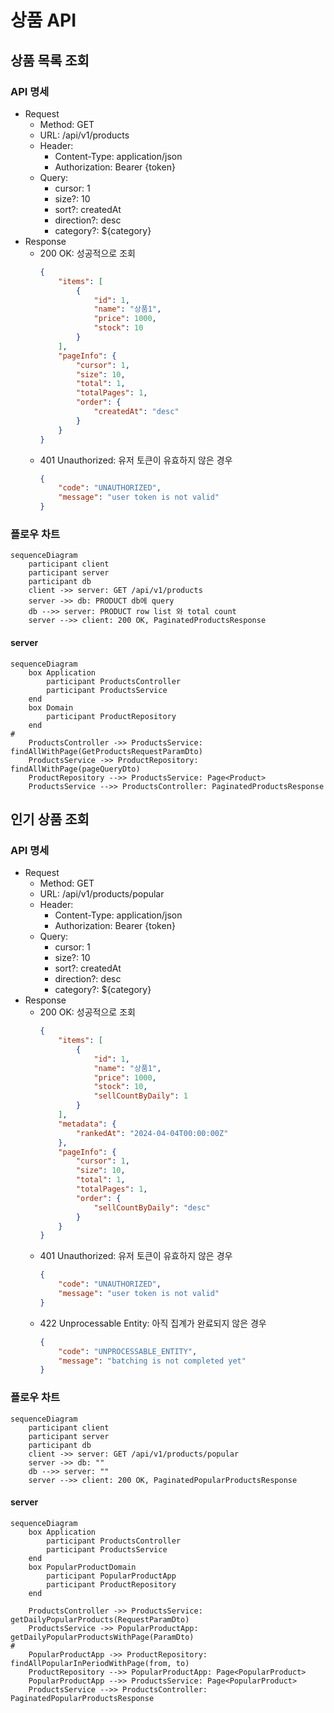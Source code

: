 # 상품 API

## 상품 목록 조회

### API 명세

- Request
    - Method: GET
    - URL: /api/v1/products
    - Header:
        - Content-Type: application/json
        - Authorization: Bearer {token}
    - Query:
        - cursor: 1
        - size?: 10
        - sort?: createdAt
        - direction?: desc
        - category?: ${category}
- Response
    - 200 OK: 성공적으로 조회
        ```json
        {
            "items": [
                {
                    "id": 1,
                    "name": "상품1",
                    "price": 1000,
                    "stock": 10
                }
            ],
            "pageInfo": {
                "cursor": 1,
                "size": 10,
                "total": 1,
                "totalPages": 1,
                "order": {
                    "createdAt": "desc"
                }
            }
        }
        ```
    - 401 Unauthorized: 유저 토큰이 유효하지 않은 경우
        ```json
        {
            "code": "UNAUTHORIZED",
            "message": "user token is not valid"
        }
        ```

### 플로우 차트

```mermaid
sequenceDiagram
    participant client
    participant server
    participant db
    client ->> server: GET /api/v1/products
    server ->> db: PRODUCT db에 query
    db -->> server: PRODUCT row list 와 total count
    server -->> client: 200 OK, PaginatedProductsResponse
```

#### server

```mermaid
sequenceDiagram
    box Application
        participant ProductsController
        participant ProductsService
    end
    box Domain
        participant ProductRepository
    end
#
    ProductsController ->> ProductsService: findAllWithPage(GetProductsRequestParamDto)
    ProductsService ->> ProductRepository: findAllWithPage(pageQueryDto)
    ProductRepository -->> ProductsService: Page<Product>
    ProductsService -->> ProductsController: PaginatedProductsResponse
```

## 인기 상품 조회

### API 명세

- Request
    - Method: GET
    - URL: /api/v1/products/popular
    - Header:
        - Content-Type: application/json
        - Authorization: Bearer {token}
    - Query:
        - cursor: 1
        - size?: 10
        - sort?: createdAt
        - direction?: desc
        - category?: ${category}
- Response
    - 200 OK: 성공적으로 조회
        ```json
        {
            "items": [
                {
                    "id": 1,
                    "name": "상품1",
                    "price": 1000,
                    "stock": 10,
                    "sellCountByDaily": 1
                }
            ],
            "metadata": {
                "rankedAt": "2024-04-04T00:00:00Z"
            },
            "pageInfo": {
                "cursor": 1,
                "size": 10,
                "total": 1,
                "totalPages": 1,
                "order": {
                    "sellCountByDaily": "desc"
                }
            }
        }
        ```
    - 401 Unauthorized: 유저 토큰이 유효하지 않은 경우
        ```json
        {
            "code": "UNAUTHORIZED",
            "message": "user token is not valid"
        }
        ```
    - 422 Unprocessable Entity: 아직 집계가 완료되지 않은 경우
        ```json
        {
            "code": "UNPROCESSABLE_ENTITY",
            "message": "batching is not completed yet"
        }
        ```  

### 플로우 차트

```mermaid
sequenceDiagram
    participant client
    participant server
    participant db
    client ->> server: GET /api/v1/products/popular
    server ->> db: ""
    db -->> server: ""
    server -->> client: 200 OK, PaginatedPopularProductsResponse

```

#### server

```mermaid
sequenceDiagram
    box Application
        participant ProductsController
        participant ProductsService
    end
    box PopularProductDomain
        participant PopularProductApp
        participant ProductRepository
    end

    ProductsController ->> ProductsService: getDailyPopularProducts(RequestParamDto)
    ProductsService ->> PopularProductApp: getDailyPopularProductsWithPage(ParamDto)
#
    PopularProductApp ->> ProductRepository: findAllPopularInPeriodWithPage(from, to)
    ProductRepository -->> PopularProductApp: Page<PopularProduct>
    PopularProductApp -->> ProductsService: Page<PopularProduct>
    ProductsService -->> ProductsController: PaginatedPopularProductsResponse
```